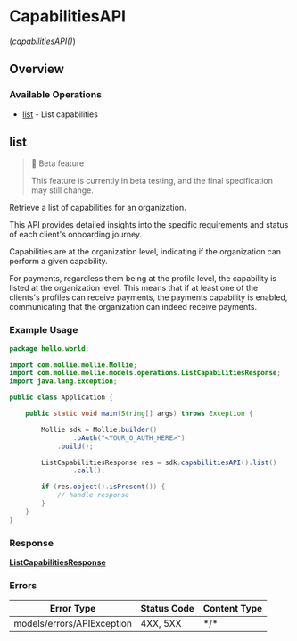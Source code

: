 # CapabilitiesAPI
(*capabilitiesAPI()*)

## Overview

### Available Operations

* [list](#list) - List capabilities

## list

> 🚧 Beta feature
>
> This feature is currently in beta testing, and the final specification may still change.

Retrieve a list of capabilities for an organization.

This API provides detailed insights into the specific requirements and status of each client's onboarding journey.

Capabilities are at the organization level, indicating if the organization can perform a given capability.

For payments, regardless them being at the profile level, the capability is listed at the organization level.
This means that if at least one of the clients's profiles can receive payments,
the payments capability is enabled, communicating that the organization can indeed receive payments.

### Example Usage

```java
package hello.world;

import com.mollie.mollie.Mollie;
import com.mollie.mollie.models.operations.ListCapabilitiesResponse;
import java.lang.Exception;

public class Application {

    public static void main(String[] args) throws Exception {

        Mollie sdk = Mollie.builder()
                .oAuth("<YOUR_O_AUTH_HERE>")
            .build();

        ListCapabilitiesResponse res = sdk.capabilitiesAPI().list()
                .call();

        if (res.object().isPresent()) {
            // handle response
        }
    }
}
```

### Response

**[ListCapabilitiesResponse](../../models/operations/ListCapabilitiesResponse.md)**

### Errors

| Error Type                 | Status Code                | Content Type               |
| -------------------------- | -------------------------- | -------------------------- |
| models/errors/APIException | 4XX, 5XX                   | \*/\*                      |